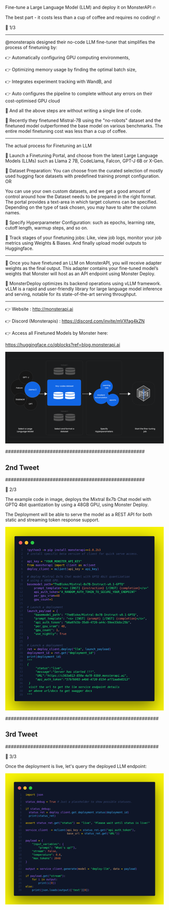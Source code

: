 Fine-tune a Large Language Model (LLM) and deploy it on MonsterAPI 🔥

The best part - it costs less than a cup of coffee and requires no coding! 🔥



🧵 1/3

-----

@monsterapis designed their no-code LLM fine-tuner that simplifies the process of finetuning by:

👉 Automatically configuring GPU computing environments,

👉 Optimizing memory usage by finding the optimal batch size,

👉 Integrates experiment tracking with WandB, and

👉 Auto configures the pipeline to complete without any errors on their cost-optimised GPU cloud

📌 And all the above steps are without writing a single line of code.

📌 Recently they finetuned Mistral-7B using the "no-robots" dataset and the finetuned model outperformed the base model on various benchmarks. The entire model finetuning cost was less than a cup of coffee.

-----

The actual process for Finetuning an LLM

📌 Launch a Finetuning Portal, and choose from the latest Large Language Models (LLMs) such as Llama 2 7B, CodeLlama, Falcon, GPT-J 6B or X-Gen.

📌 Dataset Preparation: You can choose from the curated selection of mostly used hugging face datasets with predefined training prompt configuration. OR

You can use your own custom datasets, and we get a good amount of control around how the Dataset needs to be prepared in the right format. The portal provides a text-area in which target columns can be specified. Depending on the type of task chosen, you may have to alter the column names.

📌 Specify Hyperparameter Configuration: such as epochs, learning rate, cutoff length, warmup steps, and so on.

📌 Track stages of your finetuning jobs: Like, view job logs, monitor your job metrics using Weights & Biases. And finally upload model outputs to Huggingface.

------

📌 Once you have finetuned an LLM on MonsterAPI, you will receive adapter weights as the final output. This adapter contains your fine-tuned model’s weights that Monster will host as an API endpoint using Monster Deploy.

📌 MonsterDeploy optimizes its backend operations using vLLM framework. vLLM is a rapid and user-friendly library for large language model inference and serving, notable for its state-of-the-art serving throughput.

------

👉 Website : http://monsterapi.ai

👉 Discord (Monsterapis) : https://discord.com/invite/mVXfag4kZN

👉 Access all Finetuned Models by Monster here:

https://huggingface.co/qblocks?ref=blog.monsterapi.ai


![](assets/2024-01-18-22-27-14.png)


##################################################

## 2nd Tweet

##################################################

🧵 2/3

The example code in image, deploys the Mixtral 8x7b Chat model with GPTQ 4bit quantization by using a 48GB GPU, using Monster Deploy.

The Deployment will be able to serve the model as a REST API for both static and streaming token response support.


![](assets/2nd-Tweet.png)


#######################################################

## 3rd Tweet

#######################################################

🧵 3/3

Once the deployment is live, let's query the deployed LLM endpoint:

![](assets/3rd-Tweet.png)
